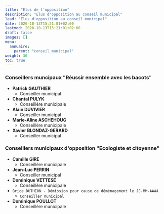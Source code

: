 ```yaml
---
title: "Elus de l'opposition"
description: "Elus d'opposition au conseil municipal"
lead: "Elus d'opposition au conseil municipal"
date: 2020-10-13T15:21:01+02:00
lastmod: 2020-10-13T15:21:01+02:00
draft: false
images: []
menu:
  annuaire:
    parent: "conseil_municipal"
weight: 30
toc: true
---
```


### Conseillers muncipaux "Réussir ensemble avec les bacots"
- **Patrick GAUTHIER**
  - Conseiller municipal
- **Chantal PULYK**
  - Conseillère municipale
- **Alain DUVIVIER**
  - Conseiller municipal
- **Marie-Aline ASCHEHOUG**
  - Conseillère municipale
- **Xavier BLONDAZ-GERARD**
  - Conseiller municipal


### Conseillers municipaux d'opposition "Ecologiste et citoyenne"
- **Camille GIRE**
  - Conseillère municipale
- **Jean-Luc PERRIN**
  - Conseiller municipal
- **Dominique VETTESE**
  - Conseillère municipale
- `Brice DUTHION - Démission pour cause de déménagement le JJ-MM-AAAA`
  - `Conseiller municipal`
- **Dominique POULLOT**
  - Conseillère municipale
